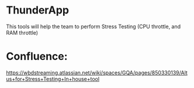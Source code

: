 # ThunderApp
This tools will help the team to perform Stress Testing (CPU throttle, and RAM throttle)

# Confluence:
https://wbdstreaming.atlassian.net/wiki/spaces/GQA/pages/850330139/Altus+for+Stress+Testing+In+house+tool
